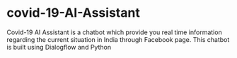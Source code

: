 # covid-19-AI-Assistant
Covid-19 AI Assistant is a chatbot which provide you real time information regarding the current situation in India through Facebook page. This chatbot is built using Dialogflow and Python

